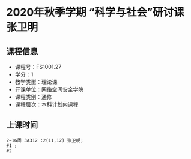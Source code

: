 # 2020年秋季学期 “科学与社会”研讨课 张卫明






## 课程信息

- 课程号：FS1001.27
- 学分：1
- 教学类型：理论课
- 开课单位：网络空间安全学院
- 课程类别：通修
- 课程层次：本科计划内课程

## 上课时间

```
2~16周 3A312 :2(11,12) 张卫明; 
#1 ; 
#2 
```

